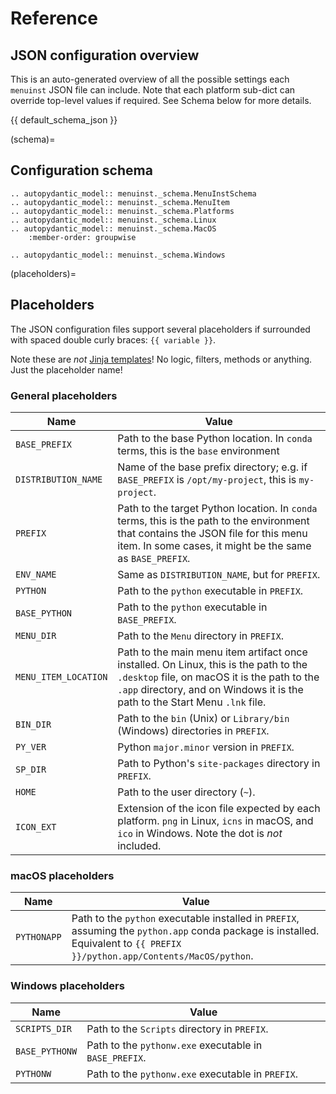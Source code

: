 # Reference

## JSON configuration overview

This is an auto-generated overview of all the possible settings each `menuinst` JSON file can include.
Note that each platform sub-dict can override top-level values if required.
See Schema below for more details.

{{ default_schema_json }}

(schema)=

## Configuration schema

```{eval-rst}
.. autopydantic_model:: menuinst._schema.MenuInstSchema
.. autopydantic_model:: menuinst._schema.MenuItem
.. autopydantic_model:: menuinst._schema.Platforms
.. autopydantic_model:: menuinst._schema.Linux
.. autopydantic_model:: menuinst._schema.MacOS
    :member-order: groupwise

.. autopydantic_model:: menuinst._schema.Windows
```

(placeholders)=

## Placeholders

The JSON configuration files support several placeholders if surrounded with spaced double curly braces: `{{ variable }}`.

Note these are _not_ [Jinja templates](https://jinja.palletsprojects.com/en/3.1.x/templates/)!
No logic, filters, methods or anything. Just the placeholder name!

### General placeholders

Name | Value
-----|-------
`BASE_PREFIX` | Path to the base Python location. In `conda` terms, this is the `base` environment
`DISTRIBUTION_NAME` | Name of the base prefix directory; e.g. if `BASE_PREFIX` is `/opt/my-project`, this is `my-project`.
`PREFIX` | Path to the target Python location. In `conda` terms, this is the path to the environment that contains the JSON file for this menu item. In some cases, it might be the same as `BASE_PREFIX`.
`ENV_NAME` | Same as `DISTRIBUTION_NAME`, but for `PREFIX`.
`PYTHON` | Path to the `python` executable in `PREFIX`.
`BASE_PYTHON` | Path to the `python` executable in `BASE_PREFIX`.
`MENU_DIR` | Path to the `Menu` directory in `PREFIX`.
`MENU_ITEM_LOCATION` | Path to the main menu item artifact once installed. On Linux, this is the path to the `.desktop` file, on macOS it is the path to the `.app` directory, and on Windows it is the path to the Start Menu `.lnk` file.
`BIN_DIR` | Path to the `bin` (Unix) or `Library/bin` (Windows) directories in `PREFIX`.
`PY_VER` | Python `major.minor` version in `PREFIX`.
`SP_DIR` | Path to Python's `site-packages` directory in `PREFIX`.
`HOME` | Path to the user directory (`~`).
`ICON_EXT` | Extension of the icon file expected by each platform. `png` in Linux, `icns` in macOS, and `ico` in Windows. Note the dot is _not_ included.

### macOS placeholders

Name | Value
-----|-------
`PYTHONAPP` | Path to the `python` executable installed in `PREFIX`, assuming the `python.app` conda package is installed. Equivalent to `{{ PREFIX }}/python.app/Contents/MacOS/python`.

### Windows placeholders

Name | Value
-----|-------
`SCRIPTS_DIR` | Path to the `Scripts` directory in `PREFIX`.
`BASE_PYTHONW` | Path to the `pythonw.exe` executable in `BASE_PREFIX`.
`PYTHONW` | Path to the `pythonw.exe` executable in `PREFIX`.
